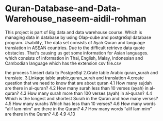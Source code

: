 # Quran-Database-and-Data-Warehouse_naseem-aidil-rohman
This project is part of Big data and data warehouse course. Which is managing data in database by using Olap-cube and postgreSql database program. 
Usability, The data set consists of Ayah Quran and language translation in ASEAN countries. Due to the difficult retrieve data quote obstacles. That's causing us get some information for Asian languages. which consists of information in Thai, English, Malay, Indonesian and Cambodian language which has the extension csv file.csv

the process
1.insert data to PostgreSql
2.Crate table Arabic quran_surah and translate.
3.Linkage table arabic,quran_surah and translation
4.create question that we need to know that are about quran
 4.1 How many  sujdah are there in al-quran?
 4.2 How many surah less than 10 verses (ayah) in al-quran?
 4.3 How many surah more than 100 verses (ayah) in al-quran?
 4.4 Which is the longest and shortest Surah in the Quran and how many verses? 
 4.5 How many surahs Which has less than 10 verses?
 4.6 How many words “alif lam mim” are there in the Quran?
 4.7 How many words “alif lam mim” are there in the Quran?
 4.8
 4.9
 4.10
